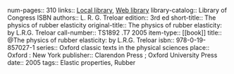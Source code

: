 num-pages:: 310
links:: [Local library](zotero://select/library/items/UDCS9TRE), [Web library](https://www.zotero.org/users/9756735/items/UDCS9TRE)
library-catalog:: Library of Congress ISBN
authors:: L. R. G. Treloar
edition:: 3rd ed
short-title:: The physics of rubber elasticity
original-title:: The physics of rubber elasticity: by L.R.G. Treloar
call-number:: TS1892 .T7 2005
item-type:: [[book]]
title:: @The physics of rubber elasticity: by L.R.G. Treloar
isbn:: 978-0-19-857027-1
series:: Oxford classic texts in the physical sciences
place:: Oxford : New York
publisher:: Clarendon Press ; Oxford University Press
date:: 2005
tags:: Elastic properties, Rubber
